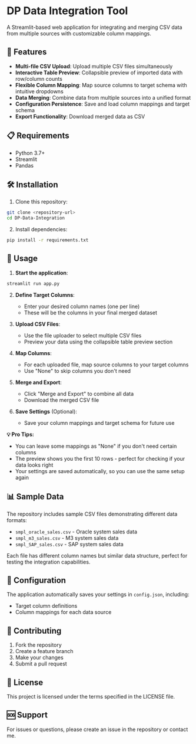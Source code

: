 # DP Data Integration Tool

A Streamlit-based web application for integrating and merging CSV data from multiple sources with customizable column mappings.

## 🚀 Features

- **Multi-file CSV Upload**: Upload multiple CSV files simultaneously
- **Interactive Table Preview**: Collapsible preview of imported data with row/column counts
- **Flexible Column Mapping**: Map source columns to target schema with intuitive dropdowns
- **Data Merging**: Combine data from multiple sources into a unified format
- **Configuration Persistence**: Save and load column mappings and target schema
- **Export Functionality**: Download merged data as CSV

## 📋 Requirements

- Python 3.7+
- Streamlit
- Pandas

## 🛠️ Installation

1. Clone this repository:
```bash
git clone <repository-url>
cd DP-Data-Integration
```

2. Install dependencies:
```bash
pip install -r requirements.txt
```

## 🎯 Usage

1. **Start the application**:
```bash
streamlit run app.py
```

2. **Define Target Columns**:
   - Enter your desired column names (one per line)
   - These will be the columns in your final merged dataset

3. **Upload CSV Files**:
   - Use the file uploader to select multiple CSV files
   - Preview your data using the collapsible table preview section

4. **Map Columns**:
   - For each uploaded file, map source columns to your target columns
   - Use "None" to skip columns you don't need

5. **Merge and Export**:
   - Click "Merge and Export" to combine all data
   - Download the merged CSV file

6. **Save Settings** (Optional):
   - Save your column mappings and target schema for future use

**💡 Pro Tips:**
- You can leave some mappings as "None" if you don't need certain columns
- The preview shows you the first 10 rows - perfect for checking if your data looks right
- Your settings are saved automatically, so you can use the same setup again

## 📊 Sample Data

The repository includes sample CSV files demonstrating different data formats:

- `smpl_oracle_sales.csv` - Oracle system sales data
- `smpl_m3_sales.csv` - M3 system sales data  
- `smpl_SAP_sales.csv` - SAP system sales data

Each file has different column names but similar data structure, perfect for testing the integration capabilities.

## 🔧 Configuration

The application automatically saves your settings in `config.json`, including:
- Target column definitions
- Column mappings for each data source

## 🤝 Contributing

1. Fork the repository
2. Create a feature branch
3. Make your changes
4. Submit a pull request

## 📄 License

This project is licensed under the terms specified in the LICENSE file.

## 🆘 Support

For issues or questions, please create an issue in the repository or contact me.
